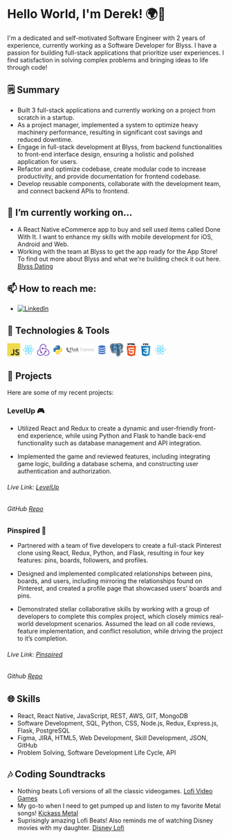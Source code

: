 # Hello World, I'm Derek! 🌍👋

I'm a dedicated and self-motivated Software Engineer with 2 years of experience, currently working as a Software Developer for Blyss. I have a passion for building full-stack applications that prioritize user experiences. I find satisfaction in solving complex problems and bringing ideas to life through code!

## 🗒️ Summary

- Built 3 full-stack applications and currently working on a project from scratch in a startup.
- As a project manager, implemented a system to optimize heavy machinery performance, resulting in significant cost savings and reduced downtime.
- Engage in full-stack development at Blyss, from backend functionalities to front-end interface design, ensuring a holistic and polished application for users.
- Refactor and optimize codebase, create modular code to increase productivity, and provide documentation for frontend codebase.
- Develop reusable components, collaborate with the development team, and connect backend APIs to frontend.

## 🔭 I’m currently working on...
- A React Native eCommerce app to buy and sell used items called Done With It. I want to enhance my skills with mobile development for iOS, Android and Web.
- Working with the team at Blyss to get the app ready for the App Store! To find out more about Blyss and what we're building check it out here. 
  [Blyss Dating](https://www.blyssdating.com/)

## 📫 How to reach me: 
- [![LinkedIn](https://img.shields.io/badge/LinkedIn-Connect-blue?style=flat-square&logo=linkedin&logoColor=white)](https://www.linkedin.com/in/derek-emsbach-5a35251a4/)



## 🔧 Technologies & Tools

<div>
  <img src="https://raw.githubusercontent.com/github/explore/master/topics/javascript/javascript.png" alt="JavaScript" width="30" height="30"> 
  <img src="https://raw.githubusercontent.com/github/explore/master/topics/react/react.png" alt="React" width="30" height="30">
  <img src="https://raw.githubusercontent.com/github/explore/master/topics/redux/redux.png" alt="Redux" width="30" height="30">
  <img src="https://raw.githubusercontent.com/github/explore/master/topics/python/python.png" alt="Python" width="30" height="30">
  <img src="https://raw.githubusercontent.com/github/explore/master/topics/flask/flask.png" alt="Flask" width="30" height="30">
  <img src="https://raw.githubusercontent.com/github/explore/master/topics/express/express.png" alt="Express" width="30" height="30">
  <img src="https://raw.githubusercontent.com/github/explore/master/topics/sql/sql.png" alt="SQL" width="30" height="30">
  <img src="https://raw.githubusercontent.com/github/explore/master/topics/postgresql/postgresql.png" alt="PostgreSQL" width="30" height="30">
  <img src="https://raw.githubusercontent.com/github/explore/master/topics/html/html.png" alt="HTML" width="30" height="30">
  <img src="https://raw.githubusercontent.com/github/explore/master/topics/css/css.png" alt="CSS" width="30" height="30">
  <img src="https://raw.githubusercontent.com/github/explore/master/topics/react-native/react-native.png" alt="React Native" width="30" height="30">
  <!-- Add more technologies and tools as needed -->
</div>

## 🚀 Projects

Here are some of my recent projects:

### LevelUp 🎮
- Utilized React and Redux to create a dynamic and user-friendly front-end experience, while using Python and Flask to handle back-end functionality such as database management and API integration. 

- Implemented the game and reviewed features, including integrating game logic, building a database schema, and constructing user authentication and authorization.
###### Live Link: [LevelUp](https://level-up-7k83.onrender.com/)         
###### GitHub [Repo](https://github.com/Derek-Emsbach/level-up-games)

### Pinspired 📌
- Partnered with a team of five developers to create a full-stack Pinterest clone using React, Redux, Python, and Flask, resulting in four key features: pins, boards, followers, and profiles. 

- Designed and implemented complicated relationships between pins, boards, and users, including mirroring the relationships found on Pinterest, and created a profile page that showcased users' boards and pins. 

- Demonstrated stellar collaborative skills by working with a group of developers to complete this complex project, which closely mimics real-world development scenarios. Assumed the lead on all code reviews, feature implementation, and conflict resolution, while driving the project to it’s completion. 
###### Live Link: [Pinspired](https://pinspired.onrender.com/)             
###### Github [Repo](https://github.com/Derek-Emsbach/pinteresting-group-project)


## 🌐 Skills

- React, React Native, JavaScript, REST, AWS, GIT, MongoDB
- Software Development, SQL, Python, CSS, Node.js, Redux, Express.js, Flask, PostgreSQL
- Figma, JIRA, HTML5, Web Development, Skill Development, JSON, GitHub
- Problem Solving, Software Development Life Cycle, API

## 🎶 Coding Soundtracks

- Nothing beats Lofi versions of all the classic videogames. [Lofi Video Games](https://open.spotify.com/playlist/7hwqqdOd3AF3ilHoimrnfE?si=9c453bff8ea84ba3)
- My go-to when I need to get pumped up and listen to my favorite Metal songs! [Kickass Metal](https://open.spotify.com/playlist/37i9dQZF1DWTcqUzwhNmKv?si=b8189240bae64263)
- Suprisingly amazing Lofi Beats! Also reminds me of watching Disney movies with my daughter. [Disney Lofi]([https://open.spotify.com/playlist/0vvXsWCC9xrXsKd4FyS8kM?si=de28668651aa40d8](https://open.spotify.com/artist/2ETOhMwFhRRTCH8M1ge17v?si=9yV3Bj8BRpOtzUG2m2PQPg))



<!--
**Derek-Emsbach/Derek-Emsbach** is a ✨ _special_ ✨ repository because its `README.md` (this file) appears on your GitHub profile.

Here are some ideas to get you started:

- 🌱 I’m currently learning ...
- 👯 I’m looking to collaborate on ...
- 🤔 I’m looking for help with ...
- 💬 Ask me about ...
- 📫 How to reach me: ...
- 😄 Pronouns: ...
- ⚡ Fun fact: ...
-->
